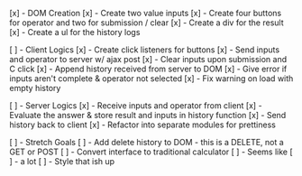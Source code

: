 [x] - DOM Creation
    [x] - Create two value inputs
    [x] - Create four buttons for operator and two for submission / clear
    [x] - Create a div for the result
    [x] - Create a ul for the history logs

[ ] - Client Logics
    [x] - Create click listeners for buttons
    [x] - Send inputs and operator to server w/ ajax post
    [x] - Clear inputs upon submission and C click
    [x] - Append history received from server to DOM
    [x] - Give error if inputs aren't complete & operator not selected
    [x] - Fix warning on load with empty history

[ ] - Server Logics
    [x] - Receive inputs and operator from client
    [x] - Evaluate the answer & store result and inputs in history function
    [x] - Send history back to client
    [x] - Refactor into separate modules for prettiness

[ ] - Stretch Goals
    [ ] - Add delete history to DOM - this is a DELETE, not a GET or POST
    [ ] - Convert interface to traditional calculator
        [ ] - Seems like
        [ ] - a lot
    [ ] - Style that ish up
